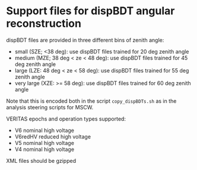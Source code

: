 # Support files for dispBDT angular reconstruction

dispBDT files are provided in three different bins of zenith angle:
- small (SZE; <38 deg): use dispBDT files trained for 20 deg zenith angle
- medium (MZE; 38 deg < ze < 48 deg): use dispBDT files trained for 45 deg zenith angle
- large (LZE: 48 deg < ze < 58 deg): use dispBDT files trained for 55 deg zenith angle
- very large (XZE: >= 58 deg): use dispBDT files trained for 60 deg zenith angle

Note that this is encoded both in the script `copy_dispBDTs.sh` as in the
analysis steering scripts for MSCW.

VERITAS epochs and operation types supported:
- V6 nominal high voltage
- V6redHV reduced high voltage
- V5 nominal high voltage
- V4 nominal high voltage

XML files should be gzipped

